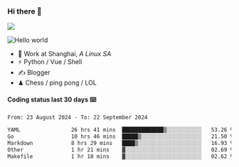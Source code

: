 ### Hi there 👋
![](https://komarev.com/ghpvc/?username=Xuhandsome)


<img src="https://github-readme-stats.vercel.app/api?username=XuHandsome&show_icons=true&theme=merko" alt="Hello world">

<br/>

- 🍻  Work at Shanghai, _A Linux SA_
- ⚡  Python / Vue / Shell
- ✍️  Blogger
- ♟  Chess / ping pong / LOL

#### Coding status last 30 days ⌨️

<!--START_SECTION:waka-->

```txt
From: 23 August 2024 - To: 22 September 2024

YAML                26 hrs 41 mins  █████████████▒░░░░░░░░░░░   53.26 %
Go                  10 hrs 46 mins  █████▒░░░░░░░░░░░░░░░░░░░   21.50 %
Markdown            8 hrs 29 mins   ████▒░░░░░░░░░░░░░░░░░░░░   16.93 %
Other               1 hr 21 mins    ▓░░░░░░░░░░░░░░░░░░░░░░░░   02.69 %
Makefile            1 hr 18 mins    ▓░░░░░░░░░░░░░░░░░░░░░░░░   02.62 %
```

<!--END_SECTION:waka-->
